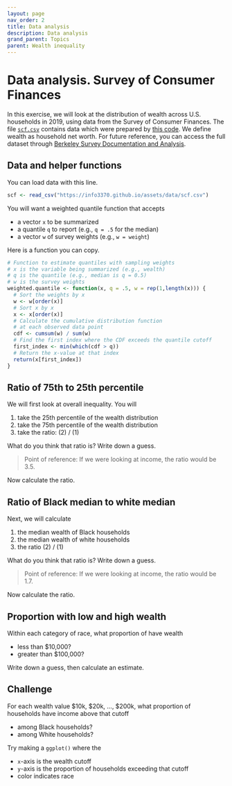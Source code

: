 ```yaml
---
layout: page
nav_order: 2
title: Data analysis
description: Data analysis
grand_parent: Topics
parent: Wealth inequality
---
```


# Data analysis. Survey of Consumer Finances

In this exercise, we will look at the distribution of wealth across U.S.
households in 2019, using data from the Survey of Consumer Finances. The
file [`scf.csv`](../assets/data/scf.csv) contains data which were
prepared by [this code](../assets/data/scf.R). We define wealth as
household net worth. For future reference, you can access the full
dataset through [Berkeley Survey Documentation and
Analysis](https://sda.berkeley.edu/sdaweb/analysis/?dataset=scfcomb2019).

## Data and helper functions

You can load data with this line.

``` r
scf <- read_csv("https://info3370.github.io/assets/data/scf.csv")
```

You will want a weighted quantile function that accepts

- a vector `x` to be summarized
- a quantile `q` to report (e.g., `q = .5` for the median)
- a vector `w` of survey weights (e.g., `w = weight`)

Here is a function you can copy.

``` r
# Function to estimate quantiles with sampling weights
# x is the variable being summarized (e.g., wealth)
# q is the quantile (e.g., median is q = 0.5)
# w is the survey weights
weighted.quantile <- function(x, q = .5, w = rep(1,length(x))) {
  # Sort the weights by x
  w <- w[order(x)]
  # Sort x by x
  x <- x[order(x)]
  # Calculate the cumulative distribution function
  # at each observed data point
  cdf <- cumsum(w) / sum(w)
  # Find the first index where the CDF exceeds the quantile cutoff
  first_index <- min(which(cdf > q))
  # Return the x-value at that index
  return(x[first_index])
}
```

## Ratio of 75th to 25th percentile

We will first look at overall inequality. You will

1.  take the 25th percentile of the wealth distribution
2.  take the 75th percentile of the wealth distribution
3.  take the ratio: (2) / (1)

What do you think that ratio is? Write down a guess.

> Point of reference: If we were looking at income, the ratio would be
> 3.5.

Now calculate the ratio.

## Ratio of Black median to white median

Next, we will calculate

1.  the median wealth of Black households
2.  the median wealth of white households
3.  the ratio (2) / (1)

What do you think that ratio is? Write down a guess.

> Point of reference: If we were looking at income, the ratio would be
> 1.7.

Now calculate the ratio.

## Proportion with low and high wealth

Within each category of race, what proportion of have wealth

- less than \$10,000?
- greater than \$100,000?

Write down a guess, then calculate an estimate.

## Challenge

For each wealth value \$10k, \$20k, …, \$200k, what proportion of
households have income above that cutoff

- among Black households?
- among White households?

Try making a `ggplot()` where the

- `x`-axis is the wealth cutoff
- `y`-axis is the proportion of households exceeding that cutoff
- color indicates race